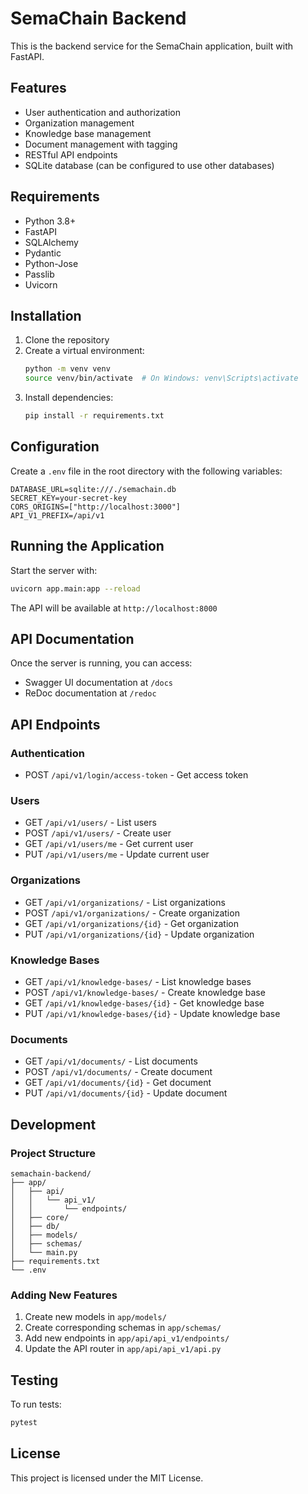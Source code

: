 # SemaChain Backend

This is the backend service for the SemaChain application, built with FastAPI.

## Features

- User authentication and authorization
- Organization management
- Knowledge base management
- Document management with tagging
- RESTful API endpoints
- SQLite database (can be configured to use other databases)

## Requirements

- Python 3.8+
- FastAPI
- SQLAlchemy
- Pydantic
- Python-Jose
- Passlib
- Uvicorn

## Installation

1. Clone the repository
2. Create a virtual environment:
   ```bash
   python -m venv venv
   source venv/bin/activate  # On Windows: venv\Scripts\activate
   ```
3. Install dependencies:
   ```bash
   pip install -r requirements.txt
   ```

## Configuration

Create a `.env` file in the root directory with the following variables:

```
DATABASE_URL=sqlite:///./semachain.db
SECRET_KEY=your-secret-key
CORS_ORIGINS=["http://localhost:3000"]
API_V1_PREFIX=/api/v1
```

## Running the Application

Start the server with:

```bash
uvicorn app.main:app --reload
```

The API will be available at `http://localhost:8000`

## API Documentation

Once the server is running, you can access:
- Swagger UI documentation at `/docs`
- ReDoc documentation at `/redoc`

## API Endpoints

### Authentication
- POST `/api/v1/login/access-token` - Get access token

### Users
- GET `/api/v1/users/` - List users
- POST `/api/v1/users/` - Create user
- GET `/api/v1/users/me` - Get current user
- PUT `/api/v1/users/me` - Update current user

### Organizations
- GET `/api/v1/organizations/` - List organizations
- POST `/api/v1/organizations/` - Create organization
- GET `/api/v1/organizations/{id}` - Get organization
- PUT `/api/v1/organizations/{id}` - Update organization

### Knowledge Bases
- GET `/api/v1/knowledge-bases/` - List knowledge bases
- POST `/api/v1/knowledge-bases/` - Create knowledge base
- GET `/api/v1/knowledge-bases/{id}` - Get knowledge base
- PUT `/api/v1/knowledge-bases/{id}` - Update knowledge base

### Documents
- GET `/api/v1/documents/` - List documents
- POST `/api/v1/documents/` - Create document
- GET `/api/v1/documents/{id}` - Get document
- PUT `/api/v1/documents/{id}` - Update document

## Development

### Project Structure

```
semachain-backend/
├── app/
│   ├── api/
│   │   └── api_v1/
│   │       └── endpoints/
│   ├── core/
│   ├── db/
│   ├── models/
│   ├── schemas/
│   └── main.py
├── requirements.txt
└── .env
```

### Adding New Features

1. Create new models in `app/models/`
2. Create corresponding schemas in `app/schemas/`
3. Add new endpoints in `app/api/api_v1/endpoints/`
4. Update the API router in `app/api/api_v1/api.py`

## Testing

To run tests:

```bash
pytest
```

## License

This project is licensed under the MIT License. 